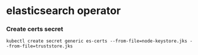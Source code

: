 # elasticsearch operator

### Create certs secret

```
kubectl create secret generic es-certs --from-file=node-keystore.jks --from-file=truststore.jks
```


